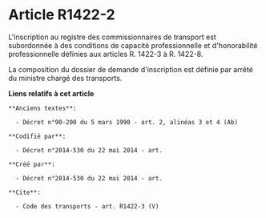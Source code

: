 # Article R1422-2

L'inscription au registre des commissionnaires de transport est subordonnée à des conditions de capacité professionnelle et
d'honorabilité professionnelle définies aux articles R. 1422-3 à R. 1422-8. 

La composition du dossier de demande d'inscription est définie par arrêté du ministre chargé des transports.

**Liens relatifs à cet article**

	**Anciens textes**:

	  - Décret n°90-200 du 5 mars 1990 - art. 2, alinéas 3 et 4 (Ab)

	**Codifié par**:

	  - Décret n°2014-530 du 22 mai 2014 - art.

	**Créé par**:

	  - Décret n°2014-530 du 22 mai 2014 - art.

	**Cite**:

	  - Code des transports - art. R1422-3 (V)

